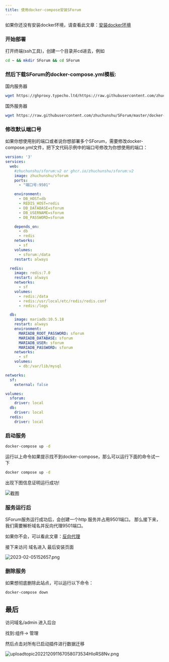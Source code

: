 ```yaml
---
title: 使用docker-compose安装SForum
---
```

如果你还没有安装docker环境，请查看此文章：[安装docker环境](/use/docker/install-docker)
### 开始部署
打开终端(ssh工具)，创建一个目录并cd进去，例如
```bash
cd ~ && mkdir SForum && cd SForum
```
### 然后下载SForum的docker-compose.yml模板:

国内服务器
```bash
wget https://ghproxy.typecho.ltd/https://raw.githubusercontent.com/zhuchunshu/SForum/master/docker-compose.yml
```

国外服务器
```bash
wget https://raw.githubusercontent.com/zhuchunshu/SForum/master/docker-compose.yml
```
### 修改默认端口号
如果你想使用别的端口或者说你想部署多个SForum，需要修改docker-compose.yml文件，把下文代码示例中的端口号修改为你想使用的端口：
```yml
version: '3'
services:
  web:
    #zhuchunshu/sforum:v2 or ghcr.io/zhuchunshu/sforum:v2
    image: zhuchunshu/sforum
    ports:
      - "端口号:9501"

    environment:
      - DB_HOST=db
      - REDIS_HOST=redis
      - DB_DATABASE=sforum
      - DB_USERNAME=sforum
      - DB_PASSWORD=sforum

    depends_on:
      - db
      - redis
    networks:
      - sf
    volumes:
      - sforum:/data
    restart: always

  redis:
    image: redis:7.0
    restart: always
    networks:
      - sf
    volumes:
      - redis:/data
      - redis:/usr/local/etc/redis/redis.conf
      - redis:/logs

  db:
    image: mariadb:10.5.18
    restart: always
    environment:
      MARIADB_ROOT_PASSWORD: sforum
      MARIADB_DATABASE: sforum
      MARIADB_USER: sforum
      MARIADB_PASSWORD: sforum
    networks:
      - sf
    volumes:
      - db:/var/lib/mysql

networks:
  sf:
    external: false

volumes:
  sforum:
    driver: local
  db:
    driver: local
  redis:
    driver: local
```

### 启动服务
```bash
docker-compose up -d 
```
运行以上命令如果提示找不到docker-compose，那么可以运行下面的命令试一下
```bash
docker compose up -d 
```
出现下图信息证明运行成功!

![截图](/images/2023-02-05003334.png)

### 服务运行后
SForum服务运行成功后，会创建一个http 服务并占用9501端口。
那么接下来，我们需要解析域名并反向代理9501端口。

如果你不会，可以看此文章：[反向代理](/use/reverse-proxy.md)

接下来访问 域名进入 最后安装页面

![2023-02-05152657.png](/images/2023-02-05152657.png)

### 删除服务
如果想彻底删除此站点，可以运行以下命令：
```bash
docker-compose down
```

## 最后

访问域名/admin 进入后台

找到:组件-> 管理

然后点击对所有已启动插件进行数据迁移

![uploadtopic202212091167058073534HloRS8Nv.png](https://www.runpod.cn/upload/topic/202212/09/1_1670580735_34HloRS8Nv.png)
